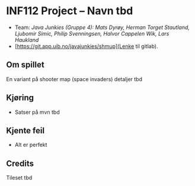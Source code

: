 # INF112 Project – Navn tbd

* Team: *Java Junkies (Gruppe 4): Mats Dyrøy, Herman Torget Stautland, Ljubomir Simic, Philip Svenningsen, Halvor Cappelen Wik, Lars Haukland*
* [https://git.app.uib.no/javajunkies/shmup](Lenke til gitlab).

## Om spillet
En variant på shooter map (space invaders) detaljer tbd

## Kjøring
 - Satser på mvn tbd

## Kjente feil
 - Alt er perfekt

## Credits
Tileset tbd

